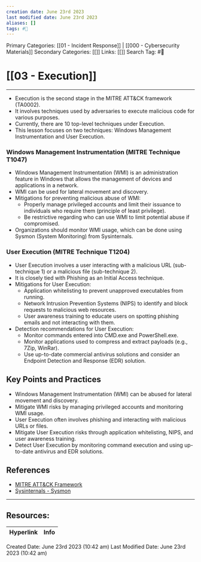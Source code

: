 ```yaml
---
creation date: June 23rd 2023
last modified date: June 23rd 2023
aliases: []
tags: #📖
---
```


Primary Categories: [[01 - Incident Response]] | [[000 - Cybersecurity Materials]] 
Secondary Categories: [[]] 
Links: [[]] 
Search Tag: #📖  

# [[03 - Execution]]  
---

- Execution is the second stage in the MITRE ATT&CK framework (TA0002).
- It involves techniques used by adversaries to execute malicious code for various purposes.
- Currently, there are 10 top-level techniques under Execution.
- This lesson focuses on two techniques: Windows Management Instrumentation and User Execution.

### Windows Management Instrumentation (MITRE Technique T1047)

- Windows Management Instrumentation (WMI) is an administration feature in Windows that allows the management of devices and applications in a network.
- WMI can be used for lateral movement and discovery.
- Mitigations for preventing malicious abuse of WMI:
    - Properly manage privileged accounts and limit their issuance to individuals who require them (principle of least privilege).
    - Be restrictive regarding who can use WMI to limit potential abuse if compromised.
- Organizations should monitor WMI usage, which can be done using Sysmon (System Monitoring) from Sysinternals.

### User Execution (MITRE Technique T1204)

- User Execution involves a user interacting with a malicious URL (sub-technique 1) or a malicious file (sub-technique 2).
- It is closely tied with Phishing as an Initial Access technique.
- Mitigations for User Execution:
    - Application whitelisting to prevent unapproved executables from running.
    - Network Intrusion Prevention Systems (NIPS) to identify and block requests to malicious web resources.
    - User awareness training to educate users on spotting phishing emails and not interacting with them.
- Detection recommendations for User Execution:
    - Monitor commands entered into CMD.exe and PowerShell.exe.
    - Monitor applications used to compress and extract payloads (e.g., 7Zip, WinRar).
    - Use up-to-date commercial antivirus solutions and consider an Endpoint Detection and Response (EDR) solution.

## Key Points and Practices

- Windows Management Instrumentation (WMI) can be abused for lateral movement and discovery.
- Mitigate WMI risks by managing privileged accounts and monitoring WMI usage.
- User Execution often involves phishing and interacting with malicious URLs or files.
- Mitigate User Execution risks through application whitelisting, NIPS, and user awareness training.
- Detect User Execution by monitoring command execution and using up-to-date antivirus and EDR solutions.

## References

- [MITRE ATT&CK Framework](https://attack.mitre.org/)
- [Sysinternals - Sysmon](https://docs.microsoft.com/en-us/sysinternals/downloads/sysmon)


___

## Resources:

| Hyperlink | Info |
| --------- | ---- |


Created Date: June 23rd 2023 (10:42 am) 
Last Modified Date: June 23rd 2023 (10:42 am)

